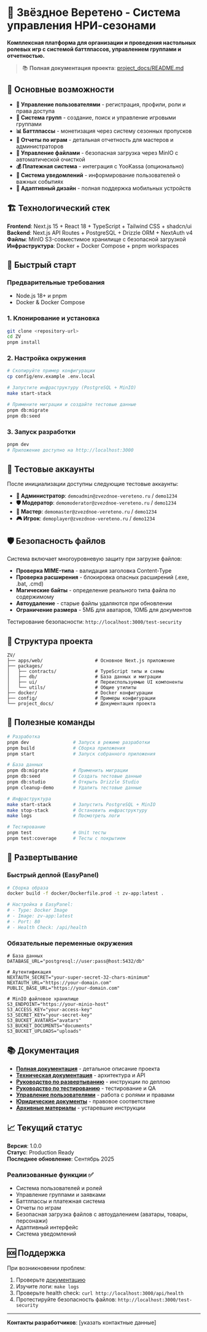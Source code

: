 # 🌟 Звёздное Веретено - Система управления НРИ-сезонами

**Комплексная платформа для организации и проведения настольных ролевых игр с системой баттлпассов, управлением группами и отчетностью.**

> 📚 **Полная документация проекта**: [project_docs/README.md](./project_docs/README.md)

## 🎯 Основные возможности

- **👥 Управление пользователями** - регистрация, профили, роли и права доступа
- **🎲 Система групп** - создание, поиск и управление игровыми группами  
- **📊 Баттлпассы** - монетизация через систему сезонных пропусков
- **📝 Отчеты по играм** - детальная отчетность для мастеров и администраторов
- **📁 Управление файлами** - безопасная загрузка через MinIO с автоматической очисткой
- **💰 Платежная система** - интеграция с YooKassa (опционально)
- **🔔 Система уведомлений** - информирование пользователей о важных событиях
- **📱 Адаптивный дизайн** - полная поддержка мобильных устройств

## 🏗️ Технологический стек

**Frontend**: Next.js 15 + React 18 + TypeScript + Tailwind CSS + shadcn/ui  
**Backend**: Next.js API Routes + PostgreSQL + Drizzle ORM + NextAuth v4  
**Файлы**: MinIO S3-совместимое хранилище с безопасной загрузкой  
**Инфраструктура**: Docker + Docker Compose + pnpm workspaces

## 🚀 Быстрый старт

### Предварительные требования

- Node.js 18+ и pnpm
- Docker & Docker Compose

### 1. Клонирование и установка

```bash
git clone <repository-url>
cd ZV
pnpm install
```

### 2. Настройка окружения

```bash
# Скопируйте пример конфигурации
cp config/env.example .env.local

# Запустите инфраструктуру (PostgreSQL + MinIO)
make start-stack

# Примените миграции и создайте тестовые данные
pnpm db:migrate
pnpm db:seed
```

### 3. Запуск разработки

```bash
pnpm dev
# Приложение доступно на http://localhost:3000
```

## 🧪 Тестовые аккаунты

После инициализации доступны следующие тестовые аккаунты:

- **👑 Администратор**: `demoadmin@zvezdnoe-vereteno.ru` / `demo1234`
- **🛡️ Модератор**: `demomoderator@zvezdnoe-vereteno.ru` / `demo1234`  
- **🎯 Мастер**: `demomaster@zvezdnoe-vereteno.ru` / `demo1234`
- **🎮 Игрок**: `demoplayer@zvezdnoe-vereteno.ru` / `demo1234`

## 🛡️ Безопасность файлов

Система включает многоуровневую защиту при загрузке файлов:

- **Проверка MIME-типа** - валидация заголовка Content-Type
- **Проверка расширения** - блокировка опасных расширений (.exe, .bat, .cmd)
- **Магические байты** - определение реального типа файла по содержимому
- **Автоудаление** - старые файлы удаляются при обновлении
- **Ограничение размера** - 5МБ для аватаров, 10МБ для документов

Тестирование безопасности: `http://localhost:3000/test-security`

## 📁 Структура проекта

```
ZV/
├── apps/web/                   # Основное Next.js приложение
├── packages/
│   ├── contracts/              # TypeScript типы и схемы
│   ├── db/                     # База данных и миграции
│   ├── ui/                     # Переиспользуемые UI компоненты
│   └── utils/                  # Общие утилиты
├── docker/                     # Docker конфигурации
├── config/                     # Примеры конфигурации
└── project_docs/               # Документация проекта
```

## 🔧 Полезные команды

```bash
# Разработка
pnpm dev                # Запуск в режиме разработки
pnpm build              # Сборка приложения
pnpm start              # Запуск собранного приложения

# База данных
pnpm db:migrate         # Применить миграции
pnpm db:seed            # Создать тестовые данные
pnpm db:studio          # Открыть Drizzle Studio
pnpm cleanup-demo       # Удалить тестовые данные

# Инфраструктура
make start-stack        # Запустить PostgreSQL + MinIO
make stop-stack         # Остановить инфраструктуру
make logs               # Посмотреть логи

# Тестирование
pnpm test               # Unit тесты
pnpm test:coverage      # Тесты с покрытием
```

## 🚀 Развертывание

### Быстрый деплой (EasyPanel)

```bash
# Сборка образа
docker build -f docker/Dockerfile.prod -t zv-app:latest .

# Настройка в EasyPanel:
# - Type: Docker Image
# - Image: zv-app:latest  
# - Port: 80
# - Health Check: /api/health
```

### Обязательные переменные окружения

```env
# База данных
DATABASE_URL="postgresql://user:pass@host:5432/db"

# Аутентификация
NEXTAUTH_SECRET="your-super-secret-32-chars-minimum"
NEXTAUTH_URL="https://your-domain.com"
PUBLIC_BASE_URL="https://your-domain.com"

# MinIO файловое хранилище
S3_ENDPOINT="https://your-minio-host"
S3_ACCESS_KEY="your-access-key"
S3_SECRET_KEY="your-secret-key"
S3_BUCKET_AVATARS="avatars"
S3_BUCKET_DOCUMENTS="documents"
S3_BUCKET_UPLOADS="uploads"
```

## 📚 Документация

- **[Полная документация](./project_docs/README.md)** - детальное описание проекта
- **[Техническая документация](./project_docs/TECHNICAL_DOCUMENTATION.md)** - архитектура и API
- **[Руководство по развертыванию](./project_docs/DEPLOYMENT_GUIDE.md)** - инструкции по деплою
- **[Руководство по тестированию](./project_docs/TESTING_GUIDE.md)** - тестирование и QA
- **[Управление пользователями](./project_docs/ADMIN_USERS.md)** - работа с ролями и правами
- **[Юридические документы](./project_docs/LEGAL_DOCUMENTS.md)** - правовое соответствие
- **[Архивные материалы](./project_docs/ARCHIVE_DEPLOYMENT_NOTES.md)** - устаревшие инструкции

## 📈 Текущий статус

**Версия**: 1.0.0  
**Статус**: Production Ready  
**Последнее обновление**: Сентябрь 2025

### Реализованные функции ✅
- Система пользователей и ролей
- Управление группами и заявками
- Баттлпассы и платежная система
- Отчеты по играм
- Безопасная загрузка файлов с автоудалением (аватары, товары, персонажи)
- Адаптивный интерфейс
- Система уведомлений

## 🆘 Поддержка

При возникновении проблем:

1. Проверьте [документацию](./project_docs/)
2. Изучите логи: `make logs`
3. Проверьте health check: `curl http://localhost:3000/api/health`
4. Протестируйте безопасность файлов: `http://localhost:3000/test-security`

---

**Контакты разработчиков**: [указать контактные данные]